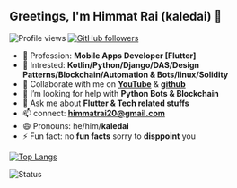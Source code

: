 ## Greetings, I'm Himmat Rai (kaledai) 👋


<!-- **kaledai/kaledai** is a ✨ _special_ ✨ repository because its `README.md` (this file) appears on your GitHub profile. -->

<!-- Here are some ideas to get you started: -->
![Profile views](https://gpvc.arturio.dev/kaledai) [![GitHub followers](https://img.shields.io/github/followers/kaledai.svg?style=social&label=Follow&maxAge=2592000)](https://github.com/kaledai?tab=followers)  
<!-- [![GitHub stars](https://img.shields.io/github/stars/kaledai/StrapDown.js.svg?style=social&label=Star&maxAge=2592000)](https://GitHub.com/kaledai/StrapDown.js/stargazers/) [![GitHub forks](https://img.shields.io/github/forks/kaledai/StrapDown.js.svg?style=social&label=Fork&maxAge=2592000)](https://GitHub.com/kaledai/StrapDown.js/network/)
 -->




- 🔭 Profession: **Mobile Apps Developer [Flutter]**
- 🌱 Intrested: **Kotlin/Python/Django/DAS/Design Patterns/Blockchain/Automation & Bots/linux/Solidity**
- 👯 Collaborate with me on [**YouTube**](https://www.youtube.com/channel/UCO6xqyNDG_U2aVKj8K_7Lvw) & [**github**](https://github.com/kaledai)
- 🤔 I’m looking for help with **Python Bots & Blockchain**
- 💬 Ask me about **Flutter & Tech related stuffs**
- 📫 connect: **himmatrai20@gmail.com**
- 😄 Pronouns: he/him/**kaledai**
- ⚡ Fun fact: no **fun facts** sorry to **disppoint** you 





<!-- [![trophy](https://github-profile-trophy.vercel.app/?username=kaledai&margin-w=15)](https://github.com/kaledai?tab=repositories) -->

[![Top Langs](https://github-readme-stats.vercel.app/api/top-langs/?username=kaledai&layout=compact)](https://github.com/kaledai?tab=repositories)

![Status](https://github-readme-stats.vercel.app/api?username=kaledai&&show_icons=true&count_private=true&title_color=00000&icon_color=bb2acf&text_color=00000&bg_color=ffffff)

<!-- [![Sparkline](https://stars.medv.io/kaledai/badges.svg)](https://stars.medv.io/Naereen/badges) -->


